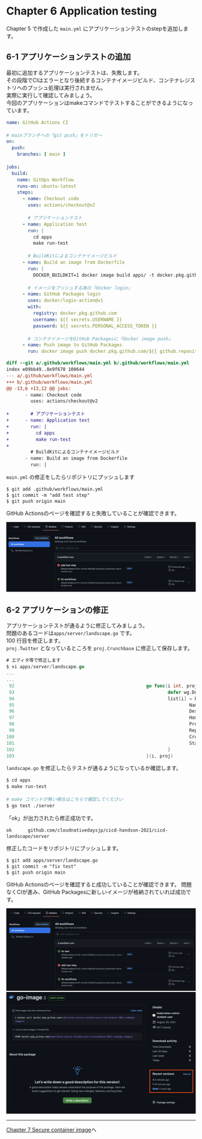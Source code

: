 # Chapter 6 Application testing

Chapter 5 で作成した `main.yml` にアプリケーションテストのstepを追加します。

## 6-1 アプリケーションテストの追加

最初に追加するアプリケーションテストは、失敗します。  
その段階でCIはエラーとなり後続するコンテナイメージビルド、コンテナレジストリへのプッシュ処理は実行されません。  
実際に実行して確認してみましょう。  
今回のアプリケーションはmakeコマンドでテストすることができるようになっています。  

```yaml
name: GitHub Actions CI

# mainブランチへの「git push」をトリガー
on:
  push:
    branches: [ main ]

jobs:
  build:
    name: GitOps Workflow
    runs-on: ubuntu-latest
    steps:
      - name: Checkout code
        uses: actions/checkout@v2

        # アプリケーションテスト
      - name: Application test
        run: |
          cd apps
          make run-test

        # BuildKitによるコンテナイメージビルド
      - name: Build an image from Dockerfile
        run: |
          DOCKER_BUILDKIT=1 docker image build apps/ -t docker.pkg.github.com/${{ github.repository }}/go-image:${{ github.run_number }}

        # イメージをプッシュする為の「docker login」
      - name: GitHub Packages login
        uses: docker/login-action@v1
        with:
          registry: docker.pkg.github.com
          username: ${{ secrets.USERNAME }}
          password: ${{ secrets.PERSONAL_ACCESS_TOKEN }}

        # コンテナイメージをGitHub Packagesに「docker image push」
      - name: Push image to GitHub Packages
        run: docker image push docker.pkg.github.com/${{ github.repository }}/go-image:${{ github.run_number }}
```

```diff
diff --git a/.github/workflows/main.yml b/.github/workflows/main.yml
index e09bb49..8e9f670 100644
--- a/.github/workflows/main.yml
+++ b/.github/workflows/main.yml
@@ -13,6 +13,12 @@ jobs:
       - name: Checkout code
         uses: actions/checkout@v2

+        # アプリケーションテスト
+      - name: Application test
+        run: |
+          cd apps
+          make run-test
+
         # BuildKitによるコンテナイメージビルド
       - name: Build an image from Dockerfile
         run: |
```

`main.yml` の修正をしたらリポジトリにプッシュします

```git
$ git add .github/workflows/main.yml
$ git commit -m "add test step"
$ git push origin main
```

GitHub Actionsのページを確認すると失敗していることが確認できます。

![テスト追加後に失敗したGitHub Actionsの確認](images/chapter6/chapter06-001.png)

## 6-2 アプリケーションの修正

アプリケーションテストが通るように修正してみましょう。  
問題のあるコードは`apps/server/landscape.go` です。  
100 行目を修正します。  
`proj.Twitter` となっているところを `proj.Crunchbase` に修正して保存します。

```go
# エディタ等で修正します
$ vi apps/server/landscape.go
...
...
 92                                                 go func(i int, proj SubItem) {
 93                                                         defer wg.Done()
 94                                                         list[i] = Project{
 95                                                                 Name:        proj.Name,
 96                                                                 Description: proj.Description,
 97                                                                 HomepageUrl: proj.HomepageUrl,
 98                                                                 Project:     getProject(proj.Project, proj.Crunchbase, ml),
 99                                                                 RepoUrl:     proj.RepoUrl,
100                                                                 Crunchbase:  proj.Crunchbase, #ここを直す
101                                                                 StarCount:   getStarCount(proj.RepoUrl),
102                                                         }
103                                                 }(i, proj)
```

`landscape.go` を修正したらテストが通るようになっているか確認します。

```bash
$ cd apps
$ make run-test

# make コマンドが無い場合はこちらで確認してください
$ go test ./server
```

「ok」が出力されたら修正成功です。

```
ok  	github.com/cloudnativedaysjp/cicd-handson-2021/cicd-landscape/server
```

修正したコードをリポジトリにプッシュします。

```git
$ git add apps/server/landscape.go
$ git commit -m "fix test"
$ git push origin main
```

GitHub Actionsのページを確認すると成功していることが確認できます。
問題なくCIが進み、GitHub Packagesに新しいイメージが格納されていれば成功です。

![テスト修正後に成功したGitHub Actionsの確認](images/chapter6/chapter06-002.png)
![テスト修正後に成功したGitHub Actionsによってプッシュされたイメージ](images/chapter6/chapter06-003.png)

---
[Chapter 7 Secure container image](chapter7.md)へ